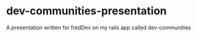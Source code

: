 # dev-communities-presentation
A presentation written for fredDev on my rails app called dev-communities
